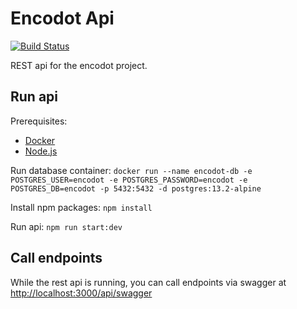 # Encodot Api

[![Build Status](https://dev.azure.com/sheepr4ider/encodot-api/_apis/build/status/xpl0t.encodot-api?branchName=release%2Fprod)](https://dev.azure.com/sheepr4ider/encodot-api/_build/latest?definitionId=10&branchName=release%2Fprod)

REST api for the encodot project.

## Run api

Prerequisites:
- [Docker](https://www.docker.com/)
- [Node.js](https://nodejs.org/en/)

Run database container: `docker run --name encodot-db -e POSTGRES_USER=encodot -e POSTGRES_PASSWORD=encodot -e POSTGRES_DB=encodot -p 5432:5432 -d postgres:13.2-alpine`

Install npm packages: `npm install`

Run api: `npm run start:dev`

## Call endpoints

While the rest api is running, you can call endpoints via swagger at [http://localhost:3000/api/swagger](http://localhost:3000/api/swagger)
